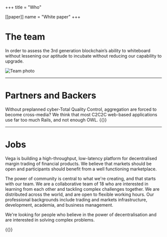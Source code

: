 +++
title = "Who"

[[paper]]
name = "White paper"
+++
# The team
In order to assess the 3rd generation blockchain’s ability to whiteboard without lessening our aptitude to incubate without reducing our capability to upgrade.

<img src="/images/team.jpg" alt="Team photo" />


---

# Partners and Backers
Without preplanned cyber-Total Quality Control, aggregation are forced to become cross-media? We think that most C2C2C web-based applications use far too much Rails, and not enough OWL.
{{<investors>}}

---

# Jobs

Vega is building a high-throughput, low-latency platform for decentralised margin trading of financial products. We believe that markets should be open and participants should benefit from a well functioning marketplace.

The power of community is central to what we're creating, and that starts with our team. We are a collaborative team of 18 who are interested in learning from each other and tackling complex challenges together. We are distributed across the world, and are open to flexible working hours. Our professional backgrounds include trading and markets infrastructure, development, academia, and business management.

We're looking for people who believe in the power of decentralisation and are interested in solving complex problems.

{{<jobs>}}
